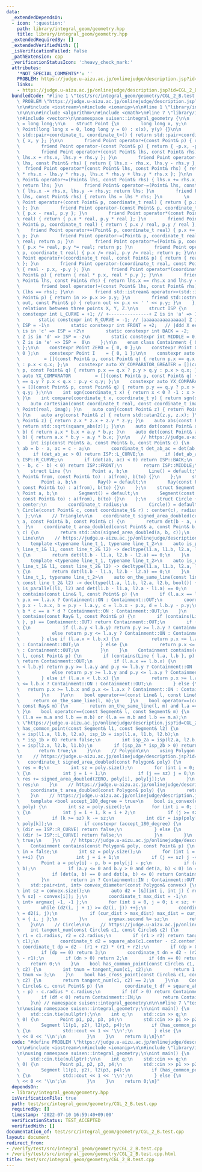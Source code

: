 ```yaml
---
data:
  _extendedDependsOn:
  - icon: ':question:'
    path: library/integral_geom/geometry.hpp
    title: library/integral_geom/geometry.hpp
  _extendedRequiredBy: []
  _extendedVerifiedWith: []
  _isVerificationFailed: false
  _pathExtension: cpp
  _verificationStatusIcon: ':heavy_check_mark:'
  attributes:
    '*NOT_SPECIAL_COMMENTS*': ''
    PROBLEM: https://judge.u-aizu.ac.jp/onlinejudge/description.jsp?id=CGL_2_B
    links:
    - https://judge.u-aizu.ac.jp/onlinejudge/description.jsp?id=CGL_2_B
  bundledCode: "#line 1 \"test/src/integral_geom/geometry/CGL_2_B.test.cpp\"\n#define\
    \ PROBLEM \"https://judge.u-aizu.ac.jp/onlinejudge/description.jsp?id=CGL_2_B\"\
    \n\n#include <iostream>\n#include <iomanip>\n\n#line 1 \"library/integral_geom/geometry.hpp\"\
    \n\n\n\n#include <algorithm>\n#include <cmath>\n#line 7 \"library/integral_geom/geometry.hpp\"\
    \n#include <vector>\n\nnamespace suisen::integral_geometry {\n\n    using coordinate_t\
    \ = long long;\n\n    struct Point {\n        long long x, y;\n        constexpr\
    \ Point(long long x = 0, long long y = 0) : x(x), y(y) {}\n\n        operator\
    \ std::pair<coordinate_t, coordinate_t>() { return std::pair<coordinate_t, coordinate_t>\
    \ { x, y }; }\n\n        friend Point operator+(const Point& p) { return p; }\n\
    \        friend Point operator-(const Point& p) { return { -p.x, -p.y }; }\n\n\
    \        friend Point operator+(const Point& lhs, const Point& rhs) { return {\
    \ lhs.x + rhs.x, lhs.y + rhs.y }; }\n        friend Point operator-(const Point&\
    \ lhs, const Point& rhs) { return { lhs.x - rhs.x, lhs.y - rhs.y }; }\n      \
    \  friend Point operator*(const Point& lhs, const Point& rhs) { return { lhs.x\
    \ * rhs.x - lhs.y * rhs.y, lhs.x * rhs.y + lhs.y * rhs.x }; }\n\n        friend\
    \ Point& operator+=(Point& lhs, const Point& rhs) { lhs.x += rhs.x, lhs.y += rhs.y;\
    \ return lhs; }\n        friend Point& operator-=(Point& lhs, const Point& rhs)\
    \ { lhs.x -= rhs.x, lhs.y -= rhs.y; return lhs; }\n        friend Point& operator*=(Point&\
    \ lhs, const Point& rhs) { return lhs = lhs * rhs; }\n        \n        friend\
    \ Point operator+(const Point& p, coordinate_t real) { return { p.x + real, p.y\
    \ }; }\n        friend Point operator-(const Point& p, coordinate_t real) { return\
    \ { p.x - real, p.y }; }\n        friend Point operator*(const Point& p, coordinate_t\
    \ real) { return { p.x * real, p.y * real }; }\n        friend Point operator/(const\
    \ Point& p, coordinate_t real) { return { p.x / real, p.y / real }; }\n\n    \
    \    friend Point operator+=(Point& p, coordinate_t real) { p.x += real; return\
    \ p; }\n        friend Point operator-=(Point& p, coordinate_t real) { p.x -=\
    \ real; return p; }\n        friend Point operator*=(Point& p, coordinate_t real)\
    \ { p.x *= real, p.y *= real; return p; }\n        friend Point operator/=(Point&\
    \ p, coordinate_t real) { p.x /= real, p.y /= real; return p; }\n\n        friend\
    \ Point operator+(coordinate_t real, const Point& p) { return { real + p.x, p.y\
    \ }; }\n        friend Point operator-(coordinate_t real, const Point& p) { return\
    \ { real - p.x, -p.y }; }\n        friend Point operator*(coordinate_t real, const\
    \ Point& p) { return { real * p.x, real * p.y }; }\n\n        friend bool operator==(const\
    \ Point& lhs, const Point& rhs) { return lhs.x == rhs.x and lhs.y == rhs.y; }\n\
    \        friend bool operator!=(const Point& lhs, const Point& rhs) { return not\
    \ (lhs == rhs); }\n\n        friend std::istream& operator>>(std::istream& in,\
    \ Point& p) { return in >> p.x >> p.y; }\n        friend std::ostream& operator<<(std::ostream&\
    \ out, const Point& p) { return out << p.x << ' ' << p.y; }\n    };\n\n    //\
    \ relations between three points X, Y, Z.\n\n    struct ISP {\n        static\
    \ constexpr int L_CURVE = +1; // +---------------+ Z is in 'a' => ISP = +1\n \
    \       static constexpr int R_CURVE = -1; // |aaaaaaaaaaaaaaa| Z is in 'b' =>\
    \ ISP = -1\n        static constexpr int FRONT = +2;   // |ddd X eee Y ccc| Z\
    \ is in 'c' => ISP = +2\n        static constexpr int BACK = -2;    // |bbbbbbbbbbbbbbb|\
    \ Z is in 'd' => ISP = -2\n        static constexpr int MIDDLE = 0;   // +---------------+\
    \ Z is in 'e' => ISP =  0\n    };\n\n    enum class Containment { OUT, ON, IN\
    \ };\n\n    constexpr Point ZERO = { 0, 0 };\n    constexpr Point ONE  = { 1,\
    \ 0 };\n    constexpr Point I    = { 0, 1 };\n\n    constexpr auto XY_COMPARATOR\
    \         = [](const Point& p, const Point& q) { return p.x == q.x ? p.y < q.y\
    \ : p.x < q.x; };\n    constexpr auto XY_COMPARATOR_GREATER = [](const Point&\
    \ p, const Point& q) { return p.x == q.x ? p.y > q.y : p.x > q.x; };\n    constexpr\
    \ auto YX_COMPARATOR         = [](const Point& p, const Point& q) { return p.y\
    \ == q.y ? p.x < q.x : p.y < q.y; };\n    constexpr auto YX_COMPARATOR_GREATER\
    \ = [](const Point& p, const Point& q) { return p.y == q.y ? p.x > q.x : p.y >\
    \ q.y; };\n\n    int sgn(coordinate_t x) { return x < 0 ? -1 : x > 0 ? +1 : 0;\
    \ }\n    int compare(coordinate_t x, coordinate_t y) { return sgn(x - y); }\n\n\
    \    auto cartesian(const coordinate_t real, const coordinate_t imag) { return\
    \ Point(real, imag); }\n    auto conj(const Point& z) { return Point(z.x, -z.y);\
    \ }\n    auto arg(const Point& z) { return std::atan2(z.y, z.x); }\n    auto square_abs(const\
    \ Point& z) { return z.x * z.x + z.y * z.y; }\n    auto abs(const Point& z) {\
    \ return std::sqrt(square_abs(z)); }\n\n    auto dot(const Point& a, const Point&\
    \ b) { return a.x * b.x + a.y * b.y; }\n    auto det(const Point& a, const Point&\
    \ b) { return a.x * b.y - a.y * b.x; }\n\n    // https://judge.u-aizu.ac.jp/onlinejudge/description.jsp?id=CGL_1_C\n\
    \    int isp(const Point& a, const Point& b, const Point& c) {\n        Point\
    \ ab = b - a, ac = c - a;\n        coordinate_t det_ab_ac = det(ab, ac);\n   \
    \     if (det_ab_ac > 0) return ISP::L_CURVE;\n        if (det_ab_ac < 0) return\
    \ ISP::R_CURVE;\n        if (dot(ab, ac) < 0) return ISP::BACK;\n        if (dot(a\
    \ - b, c - b) < 0) return ISP::FRONT;\n        return ISP::MIDDLE;\n    }\n\n\
    \    struct Line {\n        Point a, b;\n        Line() = default;\n        Line(const\
    \ Point& from, const Point& to) : a(from), b(to) {}\n    };\n    struct Ray {\n\
    \        Point a, b;\n        Ray() = default;\n        Ray(const Point& from,\
    \ const Point& to) : a(from), b(to) {}\n    };\n    struct Segment {\n       \
    \ Point a, b;\n        Segment() = default;\n        Segment(const Point& from,\
    \ const Point& to) : a(from), b(to) {}\n    };\n    struct Circle {\n        Point\
    \ center;\n        coordinate_t radius;\n        Circle() = default;\n       \
    \ Circle(const Point& c, const coordinate_t& r) : center(c), radius(r) {}\n  \
    \  };\n\n    // Triangle\n\n    coordinate_t signed_area_doubled(const Point&\
    \ a, const Point& b, const Point& c) {\n        return det(b - a, c - a);\n  \
    \  }\n    coordinate_t area_doubled(const Point& a, const Point& b, const Point&\
    \ c) {\n        return std::abs(signed_area_doubled(a, b, c));\n    }\n\n    //\
    \ Line\n\n    // https://judge.u-aizu.ac.jp/onlinejudge/description.jsp?id=CGL_2_A\n\
    \    template <typename line_t_1, typename line_t_2>\n    auto is_parallel(const\
    \ line_t_1& l1, const line_t_2& l2) -> decltype(l1.a, l1.b, l2.a, l2.b, bool())\
    \ {\n        return det(l1.b - l1.a, l2.b - l2.a) == 0;\n    }\n    // https://judge.u-aizu.ac.jp/onlinejudge/description.jsp?id=CGL_2_A\n\
    \    template <typename line_t_1, typename line_t_2>\n    auto is_orthogonal(const\
    \ line_t_1& l1, const line_t_2& l2) -> decltype(l1.a, l1.b, l2.a, l2.b, bool())\
    \ {\n        return dot(l1.b - l1.a, l2.b - l2.a) == 0;\n    }\n    template <typename\
    \ line_t_1, typename line_t_2>\n    auto on_the_same_line(const line_t_1& l1,\
    \ const line_t_2& l2) -> decltype(l1.a, l1.b, l2.a, l2.b, bool()) {\n        return\
    \ is_parallel(l1, l2) and det(l1.b - l1.a, l2.a - l1.a) == 0;\n    }\n\n    Containment\
    \ contains(const Line& l, const Point& p) {\n        if (l.a.x == l.b.x) return\
    \ p.x == l.a.x ? Containment::ON : Containment::OUT;\n        coordinate_t a =\
    \ p.x - l.a.x, b = p.y - l.a.y, c = l.b.x - p.x, d = l.b.y - p.y;\n        return\
    \ b * c == a * d ? Containment::ON : Containment::OUT;\n    }\n    Containment\
    \ contains(const Ray& l, const Point& p) {\n        if (contains(Line { l.a, l.b\
    \ }, p) == Containment::OUT) return Containment::OUT;\n        if (l.a.x == l.b.x)\
    \ {\n            if (l.a.y < l.b.y) return p.y >= l.a.y ? Containment::ON : Containment::OUT;\n\
    \            else return p.y <= l.a.y ? Containment::ON : Containment::OUT;\n\
    \        } else if (l.a.x < l.b.x) {\n            return p.x >= l.a.x ? Containment::ON\
    \ : Containment::OUT;\n        } else {\n            return p.x <= l.a.x ? Containment::ON\
    \ : Containment::OUT;\n        }\n    }\n    Containment contains(const Segment&\
    \ l, const Point& p) {\n        if (contains(Line { l.a, l.b }, p) == Containment::OUT)\
    \ return Containment::OUT;\n        if (l.a.x == l.b.x) {\n            if (l.a.y\
    \ < l.b.y) return p.y >= l.a.y and p.y <= l.b.y ? Containment::ON : Containment::OUT;\n\
    \            else return p.y >= l.b.y and p.y <= l.a.y ? Containment::ON : Containment::OUT;\n\
    \        } else if (l.a.x < l.b.x) {\n            return p.x >= l.a.x and p.x\
    \ <= l.b.x ? Containment::ON : Containment::OUT;\n        } else {\n         \
    \   return p.x >= l.b.x and p.x <= l.a.x ? Containment::ON : Containment::OUT;\n\
    \        }\n    }\n\n    bool operator==(const Line& l, const Line& m) {\n   \
    \     return on_the_same_line(l, m);\n    }\n    bool operator==(const Ray& l,\
    \ const Ray& m) {\n        return on_the_same_line(l, m) and l.a == m.a;\n   \
    \ }\n    bool operator==(const Segment& l, const Segment& m) {\n        return\
    \ (l.a == m.a and l.b == m.b) or (l.a == m.b and l.b == m.a);\n    }\n\n    //\
    \ \"https://judge.u-aizu.ac.jp/onlinejudge/description.jsp?id=CGL_2_B\"\n    bool\
    \ has_common_point(const Segment& l1, const Segment& l2) {\n        int isp_1a\
    \ = isp(l1.a, l1.b, l2.a), isp_1b = isp(l1.a, l1.b, l2.b);\n        if (isp_1a\
    \ * isp_1b > 0) return false;\n        int isp_2a = isp(l2.a, l2.b, l1.a), isp_2b\
    \ = isp(l2.a, l2.b, l1.b);\n        if (isp_2a * isp_2b > 0) return false;\n \
    \       return true;\n    }\n\n    // Polygon\n\n    using Polygon = std::vector<Point>;\n\
    \n    // https://judge.u-aizu.ac.jp/onlinejudge/description.jsp?id=CGL_3_A\n \
    \   coordinate_t signed_area_doubled(const Polygon& poly) {\n        coordinate_t\
    \ res = 0;\n        int sz = poly.size();\n        for (int i = 0; i < sz; ++i)\
    \ {\n            int j = i + 1;\n            if (j == sz) j = 0;\n           \
    \ res += signed_area_doubled(ZERO, poly[i], poly[j]);\n        }\n        return\
    \ res;\n    }\n    // https://judge.u-aizu.ac.jp/onlinejudge/description.jsp?id=CGL_3_A\n\
    \    coordinate_t area_doubled(const Polygon& poly) {\n        return std::abs(signed_area_doubled(poly));\n\
    \    }\n    // https://judge.u-aizu.ac.jp/onlinejudge/description.jsp?id=CGL_3_B\n\
    \    template <bool accept_180_degree = true>\n    bool is_convex(const Polygon&\
    \ poly) {\n        int sz = poly.size();\n        for (int i = 0; i < sz; ++i)\
    \ {\n            int j = i + 1, k = i + 2;\n            if (j >= sz) j -= sz;\n\
    \            if (k >= sz) k -= sz;\n            int dir = isp(poly[i], poly[j],\
    \ poly[k]);\n            if constexpr (accept_180_degree) {\n                if\
    \ (dir == ISP::R_CURVE) return false;\n            } else {\n                if\
    \ (dir != ISP::L_CURVE) return false;\n            }\n        }\n        return\
    \ true;\n    }\n    // https://judge.u-aizu.ac.jp/onlinejudge/description.jsp?id=CGL_3_C\n\
    \    Containment contains(const Polygon& poly, const Point& p) {\n        bool\
    \ in = false;\n        int sz = poly.size();\n        for (int i = 0; i < sz;\
    \ ++i) {\n            int j = i + 1;\n            if (j == sz) j -= sz;\n    \
    \        Point a = poly[i] - p, b = poly[j] - p;\n            if (a.y > b.y) std::swap(a,\
    \ b);\n            if (a.y <= 0 and b.y > 0 and det(a, b) < 0) in = not in;\n\
    \            if (det(a, b) == 0 and dot(a, b) <= 0) return Containment::ON;\n\
    \        }\n        return in ? Containment::IN : Containment::OUT;\n    }\n\n\
    \    std::pair<int, int> convex_diameter(const Polygon& convex) {\n        const\
    \ int sz = convex.size();\n        auto d2 = [&](int i, int j) { return square_abs(convex[j\
    \ % sz] - convex[i]); };\n        coordinate_t max_dist = -1;\n        std::pair<int,\
    \ int> argmax{ -1, -1 };\n        for (int i = 0, j = 0; i < sz; ++i) {\n    \
    \        while (d2(i, j + 1) >= d2(i, j)) ++j;\n            coordinate_t cur_dist\
    \ = d2(i, j);\n            if (cur_dist > max_dist) max_dist = cur_dist, argmax\
    \ = { i, j };\n        }\n        argmax.second %= sz;\n        return argmax;\n\
    \    }\n\n    // Circle\n\n    // https://judge.u-aizu.ac.jp/onlinejudge/description.jsp?id=CGL_7_A\n\
    \    int tangent_num(const Circle& c1, const Circle& c2) {\n        coordinate_t\
    \ r1 = c1.radius, r2 = c2.radius;\n        if (r1 > r2) return tangent_num(c2,\
    \ c1);\n        coordinate_t d2 = square_abs(c1.center - c2.center);\n       \
    \ coordinate_t dp = d2 - (r1 + r2) * (r1 + r2);\n        if (dp > 0) return 4;\n\
    \        if (dp == 0) return 3;\n        coordinate_t dn = d2 - (r2 - r1) * (r2\
    \ - r1);\n        if (dn > 0) return 2;\n        if (dn == 0) return 1;\n    \
    \    return 0;\n    }\n    bool has_common_point(const Circle& c1, const Circle&\
    \ c2) {\n        int tnum = tangent_num(c1, c2);\n        return 1 <= tnum and\
    \ tnum <= 3;\n    }\n    bool has_cross_point(const Circle& c1, const Circle&\
    \ c2) {\n        return tangent_num(c1, c2) == 2;\n    }\n\n    Containment contains(const\
    \ Circle& c, const Point& p) {\n        coordinate_t df = square_abs(c.center\
    \ - p) - c.radius * c.radius;\n        if (df > 0) return Containment::OUT;\n\
    \        if (df < 0) return Containment::IN;\n        return Containment::ON;\n\
    \    }\n} // namespace suisen::integral_geometry\n\n\n#line 7 \"test/src/integral_geom/geometry/CGL_2_B.test.cpp\"\
    \n\nusing namespace suisen::integral_geometry;\n\nint main() {\n    std::ios::sync_with_stdio(false);\n\
    \    std::cin.tie(nullptr);\n\n    int q;\n    std::cin >> q;\n    while (q -->\
    \ 0) {\n        Point p1, p2, p3, p4;\n        std::cin >> p1 >> p2 >> p3 >> p4;\n\
    \        Segment l1(p1, p2), l2(p3, p4);\n        if (has_common_point(l1, l2))\
    \ {\n            std::cout << 1 << '\\n';\n        } else {\n            std::cout\
    \ << 0 << '\\n';\n        }\n    }\n    return 0;\n}\n"
  code: "#define PROBLEM \"https://judge.u-aizu.ac.jp/onlinejudge/description.jsp?id=CGL_2_B\"\
    \n\n#include <iostream>\n#include <iomanip>\n\n#include \"library/integral_geom/geometry.hpp\"\
    \n\nusing namespace suisen::integral_geometry;\n\nint main() {\n    std::ios::sync_with_stdio(false);\n\
    \    std::cin.tie(nullptr);\n\n    int q;\n    std::cin >> q;\n    while (q -->\
    \ 0) {\n        Point p1, p2, p3, p4;\n        std::cin >> p1 >> p2 >> p3 >> p4;\n\
    \        Segment l1(p1, p2), l2(p3, p4);\n        if (has_common_point(l1, l2))\
    \ {\n            std::cout << 1 << '\\n';\n        } else {\n            std::cout\
    \ << 0 << '\\n';\n        }\n    }\n    return 0;\n}"
  dependsOn:
  - library/integral_geom/geometry.hpp
  isVerificationFile: true
  path: test/src/integral_geom/geometry/CGL_2_B.test.cpp
  requiredBy: []
  timestamp: '2022-07-10 16:59:40+09:00'
  verificationStatus: TEST_ACCEPTED
  verifiedWith: []
documentation_of: test/src/integral_geom/geometry/CGL_2_B.test.cpp
layout: document
redirect_from:
- /verify/test/src/integral_geom/geometry/CGL_2_B.test.cpp
- /verify/test/src/integral_geom/geometry/CGL_2_B.test.cpp.html
title: test/src/integral_geom/geometry/CGL_2_B.test.cpp
---
```

